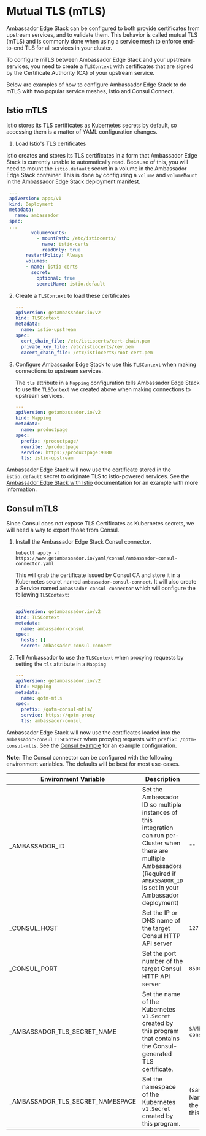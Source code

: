 # Mutual TLS (mTLS)

Ambassador Edge Stack can be configured to both provide certificates from upstream services, and to validate them. This behavior is called mutual TLS (mTLS) and is commonly done when using a service mesh to enforce end-to-end TLS for all services in your cluster.

To configure mTLS between Ambassador Edge Stack and your upstream services, you need to create a `TLSContext` with certificates that are signed by the Certificate Authority (CA) of your upstream service.

Below are examples of how to configure Ambassador Edge Stack to do mTLS with two popular service meshes, Istio and Consul Connect.

## Istio mTLS

Istio stores its TLS certificates as Kubernetes secrets by default, so accessing them is a matter of YAML configuration changes.

1. Load Istio's TLS certificates

Istio creates and stores its TLS certificates in a form that Ambassador Edge Stack is currently unable to automatically read. Because of this, you will need to mount the `istio.default` secret in a volume in the Ambassador Edge Stack container. This is done by configuring a `volume` and `volumeMount` in the Ambassador Edge Stack deployment manifest.

   ```yaml
    ---
    apiVersion: apps/v1
    kind: Deployment
    metadata:
      name: ambassador
    spec:
    ...
            volumeMounts:
              - mountPath: /etc/istiocerts/
                name: istio-certs
                readOnly: true
          restartPolicy: Always
          volumes:
          - name: istio-certs
            secret:
              optional: true
              secretName: istio.default
   ```

2. Create a `TLSContext` to load these certificates

   ```yaml
   ---
   apiVersion: getambassador.io/v2
   kind: TLSContext
   metadata:
     name: istio-upstream
   spec:
     cert_chain_file: /etc/istiocerts/cert-chain.pem
     private_key_file: /etc/istiocerts/key.pem
     cacert_chain_file: /etc/istiocerts/root-cert.pem
   ```

3. Configure Ambassador Edge Stack to use this `TLSContext` when making connections to upstream services.

   The `tls` attribute in a `Mapping` configuration tells Ambassador Edge Stack to use the `TLSContext` we created above when making connections to upstream services.

   ```yaml
   ---
   apiVersion: getambassador.io/v2
   kind: Mapping
   metadata:
     name: productpage
   spec:
     prefix: /productpage/
     rewrite: /productpage
     service: https://productpage:9080
     tls: istio-upstream
   ```

Ambassador Edge Stack will now use the certificate stored in the `istio.default` secret to originate TLS to istio-powered services. See the [Ambassador Edge Stack with Istio](../../../user-guide/with-istio#istio-mutual-tls) documentation for an example with more information.

## Consul mTLS

Since Consul does not expose TLS Certificates as Kubernetes secrets, we will need a way to export those from Consul.

1. Install the Ambassador Edge Stack Consul connector.

   ```
   kubectl apply -f https://www.getambassador.io/yaml/consul/ambassador-consul-connector.yaml
   ```

   This will grab the certificate issued by Consul CA and store it in a Kubernetes secret named `ambassador-consul-connect`. It will also create a Service named `ambassador-consul-connector` which will configure the following `TLSContext`:

   ```yaml
   ---
   apiVersion: getambassador.io/v2
   kind: TLSContext
   metadata:
     name: ambassador-consul
   spec:
     hosts: []
     secret: ambassador-consul-connect
   ```

2. Tell Ambassador to use the `TLSContext` when proxying requests by setting the `tls` attribute in a `Mapping`

   ```yaml
   ---
   apiVersion: getambassador.io/v2
   kind: Mapping
   metadata:
     name: qotm-mtls
   spec:
     prefix: /qotm-consul-mtls/
     service: https://qotm-proxy
     tls: ambassador-consul
   ```

Ambassador Edge Stack will now use the certificates loaded into the `ambassador-consul` `TLSContext` when proxying requests with `prefix: /qotm-consul-mtls`. See the [Consul example](../../../user-guide/consul#encrypted-tls) for an example configuration.

**Note:** The Consul connector can be configured with the following environment variables. The defaults will be best for most use-cases.

| Environment Variable | Description | Default |
| -------------------- | ----------- | ------- |
| \_AMBASSADOR\_ID        | Set the Ambassador ID so multiple instances of this integration can run per-Cluster when there are multiple Ambassadors (Required if `AMBASSADOR_ID` is set in your Ambassador deployment) | `""` |
| \_CONSUL\_HOST          | Set the IP or DNS name of the target Consul HTTP API server | `127.0.0.1` |
| \_CONSUL\_PORT          | Set the port number of the target Consul HTTP API server | `8500` |
| \_AMBASSADOR\_TLS\_SECRET\_NAME | Set the name of the Kubernetes `v1.Secret` created by this program that contains the Consul-generated TLS certificate. | `$AMBASSADOR_ID-consul-connect` |
| \_AMBASSADOR\_TLS\_SECRET\_NAMESPACE | Set the namespace of the Kubernetes `v1.Secret` created by this program. | (same Namespace as the Pod running this integration) |
